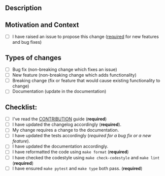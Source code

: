 <!--- Provide a general summary of your changes in the Title above -->

## Description
<!--- Describe your changes in detail -->

## Motivation and Context
<!--- Why is this change required? What problem does it solve? -->
<!--- If it fixes an open issue, please link to the issue here. -->
<!--- You can use the syntax `closes #100` if this solves the issue #100 -->
- [ ] I have raised an issue to propose this change ([required](https://github.com/DLR-RM/stable-baselines3/blob/master/CONTRIBUTING.md) for new features and bug fixes)

## Types of changes
<!--- What types of changes does your code introduce? Put an `x` in all the boxes that apply: -->
- [ ] Bug fix (non-breaking change which fixes an issue)
- [ ] New feature (non-breaking change which adds functionality)
- [ ] Breaking change (fix or feature that would cause existing functionality to change)
- [ ] Documentation (update in the documentation)

## Checklist:
<!--- Go over all the following points, and put an `x` in all the boxes that apply. -->
<!--- If you're unsure about any of these, don't hesitate to ask. We're here to help! -->
- [ ] I've read the [CONTRIBUTION](https://github.com/DLR-RM/stable-baselines3/blob/master/CONTRIBUTING.md) guide (**required**)
- [ ] I have updated the changelog accordingly (**required**).
- [ ] My change requires a change to the documentation.
- [ ] I have updated the tests accordingly (*required for a bug fix or a new feature*).
- [ ] I have updated the documentation accordingly.
- [ ] I have reformatted the code using `make format` (**required**)
- [ ] I have checked the codestyle using `make check-codestyle` and `make lint` (**required**)
- [ ] I have ensured `make pytest` and `make type` both pass. (**required**)

<!--- This Template is an edited version of the one from https://github.com/evilsocket/pwnagotchi/ -->
